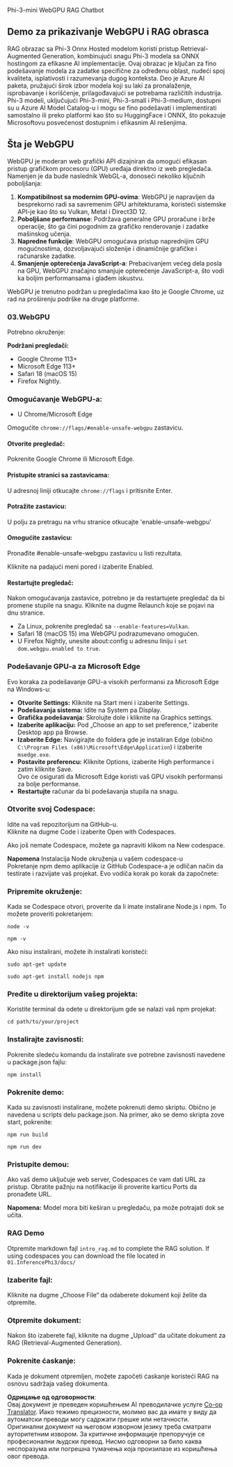 <!--
CO_OP_TRANSLATOR_METADATA:
{
  "original_hash": "4aac6b8a5dcbbe9a32b47be30340cac2",
  "translation_date": "2025-05-09T05:23:35+00:00",
  "source_file": "code/08.RAG/rag_webgpu_chat/README.md",
  "language_code": "sr"
}
-->
Phi-3-mini WebGPU RAG Chatbot

## Demo za prikazivanje WebGPU i RAG obrasca  
RAG obrazac sa Phi-3 Onnx Hosted modelom koristi pristup Retrieval-Augmented Generation, kombinujući snagu Phi-3 modela sa ONNX hostingom za efikasne AI implementacije. Ovaj obrazac je ključan za fino podešavanje modela za zadatke specifične za određenu oblast, nudeći spoj kvaliteta, isplativosti i razumevanja dugog konteksta. Deo je Azure AI paketa, pružajući širok izbor modela koji su laki za pronalaženje, isprobavanje i korišćenje, prilagođavajući se potrebama različitih industrija. Phi-3 modeli, uključujući Phi-3-mini, Phi-3-small i Phi-3-medium, dostupni su u Azure AI Model Catalog-u i mogu se fino podešavati i implementirati samostalno ili preko platformi kao što su HuggingFace i ONNX, što pokazuje Microsoftovu posvećenost dostupnim i efikasnim AI rešenjima.

## Šta je WebGPU  
WebGPU je moderan web grafički API dizajniran da omogući efikasan pristup grafičkom procesoru (GPU) uređaja direktno iz web pregledača. Namenjen je da bude naslednik WebGL-a, donoseći nekoliko ključnih poboljšanja:

1. **Kompatibilnost sa modernim GPU-ovima**: WebGPU je napravljen da besprekorno radi sa savremenim GPU arhitekturama, koristeći sistemske API-je kao što su Vulkan, Metal i Direct3D 12.  
2. **Poboljšane performanse**: Podržava generalne GPU proračune i brže operacije, što ga čini pogodnim za grafičko renderovanje i zadatke mašinskog učenja.  
3. **Napredne funkcije**: WebGPU omogućava pristup naprednijim GPU mogućnostima, dozvoljavajući složenije i dinamičnije grafičke i računarske zadatke.  
4. **Smanjenje opterećenja JavaScript-a**: Prebacivanjem većeg dela posla na GPU, WebGPU značajno smanjuje opterećenje JavaScript-a, što vodi ka boljim performansama i glađem iskustvu.

WebGPU je trenutno podržan u pregledačima kao što je Google Chrome, uz rad na proširenju podrške na druge platforme.

### 03.WebGPU  
Potrebno okruženje:

**Podržani pregledači:**  
- Google Chrome 113+  
- Microsoft Edge 113+  
- Safari 18 (macOS 15)  
- Firefox Nightly.

### Omogućavanje WebGPU-a:

- U Chrome/Microsoft Edge  

Omogućite `chrome://flags/#enable-unsafe-webgpu` zastavicu.

#### Otvorite pregledač:  
Pokrenite Google Chrome ili Microsoft Edge.

#### Pristupite stranici sa zastavicama:  
U adresnoj liniji otkucajte `chrome://flags` i pritisnite Enter.

#### Potražite zastavicu:  
U polju za pretragu na vrhu stranice otkucajte 'enable-unsafe-webgpu'

#### Omogućite zastavicu:  
Pronađite #enable-unsafe-webgpu zastavicu u listi rezultata.

Kliknite na padajući meni pored i izaberite Enabled.

#### Restartujte pregledač:  

Nakon omogućavanja zastavice, potrebno je da restartujete pregledač da bi promene stupile na snagu. Kliknite na dugme Relaunch koje se pojavi na dnu stranice.

- Za Linux, pokrenite pregledač sa `--enable-features=Vulkan`.  
- Safari 18 (macOS 15) ima WebGPU podrazumevano omogućen.  
- U Firefox Nightly, unesite about:config u adresnu liniju i `set dom.webgpu.enabled to true`.

### Podešavanje GPU-a za Microsoft Edge  

Evo koraka za podešavanje GPU-a visokih performansi za Microsoft Edge na Windows-u:

- **Otvorite Settings:** Kliknite na Start meni i izaberite Settings.  
- **Podešavanja sistema:** Idite na System pa Display.  
- **Grafička podešavanja:** Skrolujte dole i kliknite na Graphics settings.  
- **Izaberite aplikaciju:** Pod „Choose an app to set preference,“ izaberite Desktop app pa Browse.  
- **Izaberite Edge:** Navigirajte do foldera gde je instaliran Edge (obično `C:\Program Files (x86)\Microsoft\Edge\Application`) i izaberite `msedge.exe`.  
- **Postavite preferencu:** Kliknite Options, izaberite High performance i zatim kliknite Save.  
Ovo će osigurati da Microsoft Edge koristi vaš GPU visokih performansi za bolje performanse.  
- **Restartujte** računar da bi podešavanja stupila na snagu.

### Otvorite svoj Codespace:  
Idite na vaš repozitorijum na GitHub-u.  
Kliknite na dugme Code i izaberite Open with Codespaces.

Ako još nemate Codespace, možete ga napraviti klikom na New codespace.

**Napomena** Instalacija Node okruženja u vašem codespace-u  
Pokretanje npm demo aplikacije iz GitHub Codespace-a je odličan način da testirate i razvijate vaš projekat. Evo vodiča korak po korak da započnete:

### Pripremite okruženje:  
Kada se Codespace otvori, proverite da li imate instalirane Node.js i npm. To možete proveriti pokretanjem:  
```
node -v
```  
```
npm -v
```

Ako nisu instalirani, možete ih instalirati koristeći:  
```
sudo apt-get update
```  
```
sudo apt-get install nodejs npm
```

### Pređite u direktorijum vašeg projekta:  
Koristite terminal da odete u direktorijum gde se nalazi vaš npm projekat:  
```
cd path/to/your/project
```

### Instalirajte zavisnosti:  
Pokrenite sledeću komandu da instalirate sve potrebne zavisnosti navedene u package.json fajlu:  

```
npm install
```

### Pokrenite demo:  
Kada su zavisnosti instalirane, možete pokrenuti demo skriptu. Obično je navedena u scripts delu package.json. Na primer, ako se demo skripta zove start, pokrenite:  

```
npm run build
```  
```
npm run dev
```

### Pristupite demou:  
Ako vaš demo uključuje web server, Codespaces će vam dati URL za pristup. Obratite pažnju na notifikacije ili proverite karticu Ports da pronađete URL.

**Napomena:** Model mora biti keširan u pregledaču, pa može potrajati dok se učita.

### RAG Demo  
Otpremite markdown fajl `intro_rag.md` to complete the RAG solution. If using codespaces you can download the file located in `01.InferencePhi3/docs/`

### Izaberite fajl:  
Kliknite na dugme „Choose File“ da odaberete dokument koji želite da otpremite.

### Otpremite dokument:  
Nakon što izaberete fajl, kliknite na dugme „Upload“ da učitate dokument za RAG (Retrieval-Augmented Generation).

### Pokrenite ćaskanje:  
Kada je dokument otpremljen, možete započeti ćaskanje koristeći RAG na osnovu sadržaja vašeg dokumenta.

**Одрицање од одговорности**:  
Овај документ је преведен коришћењем AI преводилачке услуге [Co-op Translator](https://github.com/Azure/co-op-translator). Иако тежимо прецизности, молимо вас да имате у виду да аутоматски преводи могу садржати грешке или нетачности. Оригинални документ на његовом изворном језику треба сматрати ауторитетним извором. За критичне информације препоручује се професионални људски превод. Нисмо одговорни за било каква неспоразума или погрешна тумачења која произилазе из коришћења овог превода.